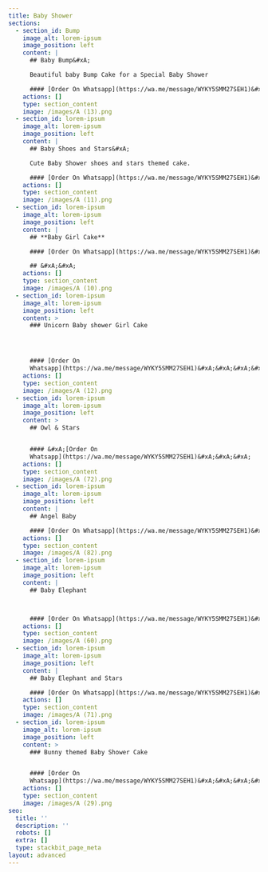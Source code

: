 ```yaml
---
title: Baby Shower
sections:
  - section_id: Bump
    image_alt: lorem-ipsum
    image_position: left
    content: |
      ## Baby Bump&#xA;

      Beautiful baby Bump Cake for a Special Baby Shower

      #### [Order On Whatsapp](https://wa.me/message/WYKY5SMM27SEH1)&#xA;&#xA;
    actions: []
    type: section_content
    image: /images/A (13).png
  - section_id: lorem-ipsum
    image_alt: lorem-ipsum
    image_position: left
    content: |
      ## Baby Shoes and Stars&#xA;

      Cute Baby Shower shoes and stars themed cake.

      #### [Order On Whatsapp](https://wa.me/message/WYKY5SMM27SEH1)&#xA;&#xA;
    actions: []
    type: section_content
    image: /images/A (11).png
  - section_id: lorem-ipsum
    image_alt: lorem-ipsum
    image_position: left
    content: |
      ## **Baby Girl Cake**

      #### [Order On Whatsapp](https://wa.me/message/WYKY5SMM27SEH1)&#xA;&#xA;

      ## &#xA;&#xA;
    actions: []
    type: section_content
    image: /images/A (10).png
  - section_id: lorem-ipsum
    image_alt: lorem-ipsum
    image_position: left
    content: >
      ### Unicorn Baby shower Girl Cake




      #### [Order On
      Whatsapp](https://wa.me/message/WYKY5SMM27SEH1)&#xA;&#xA;&#xA;&#xA;
    actions: []
    type: section_content
    image: /images/A (12).png
  - section_id: lorem-ipsum
    image_alt: lorem-ipsum
    image_position: left
    content: >
      ## Owl & Stars


      #### &#xA;[Order On
      Whatsapp](https://wa.me/message/WYKY5SMM27SEH1)&#xA;&#xA;&#xA;
    actions: []
    type: section_content
    image: /images/A (72).png
  - section_id: lorem-ipsum
    image_alt: lorem-ipsum
    image_position: left
    content: |
      ## Angel Baby

      #### [Order On Whatsapp](https://wa.me/message/WYKY5SMM27SEH1)&#xA;&#xA;
    actions: []
    type: section_content
    image: /images/A (82).png
  - section_id: lorem-ipsum
    image_alt: lorem-ipsum
    image_position: left
    content: |
      ## Baby Elephant



      #### [Order On Whatsapp](https://wa.me/message/WYKY5SMM27SEH1)&#xA;&#xA;
    actions: []
    type: section_content
    image: /images/A (60).png
  - section_id: lorem-ipsum
    image_alt: lorem-ipsum
    image_position: left
    content: |
      ## Baby Elephant and Stars

      #### [Order On Whatsapp](https://wa.me/message/WYKY5SMM27SEH1)&#xA;&#xA;
    actions: []
    type: section_content
    image: /images/A (71).png
  - section_id: lorem-ipsum
    image_alt: lorem-ipsum
    image_position: left
    content: >
      ### Bunny themed Baby Shower Cake


      #### [Order On
      Whatsapp](https://wa.me/message/WYKY5SMM27SEH1)&#xA;&#xA;&#xA;&#xA;
    actions: []
    type: section_content
    image: /images/A (29).png
seo:
  title: ''
  description: ''
  robots: []
  extra: []
  type: stackbit_page_meta
layout: advanced
---
```

